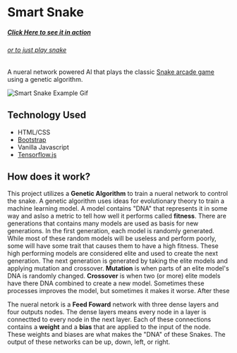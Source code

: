 # Smart Snake
##### [Click Here to see it in action](misaac3.github.io/SmartSnake/index.html)
###### [or to just play snake](misaac3.github.io/SmartSnake/play.html)
A nueral network powered AI that plays the classic [Snake arcade game](https://en.wikipedia.org/wiki/Snake_(video_game_genre)) using a genetic algorithm.

![Smart Snake Example Gif](https://i.imgur.com/yTeFQP2.gif)
## Technology Used

- HTML/CSS
- [Bootstrap](https://getbootstrap.com/)
- Vanilla Javascript
- [Tensorflow.js](tensorflow.org)
 
## How does it work?
This project utilizes a **Genetic Algorithm** to train a nueral network to control the snake. A genetic algorithm uses ideas for evolutionary theory to train a machine learning model. A model contains "DNA" that represents it in some way and aslso a metric to tell how well it performs called **fitness**. There are generations that contains many models are used as basis for new generations. In the first generation, each model is randomly generated. While most of these random models will be useless and perform poorly, some will have some trait that causes them to have a high fitness. These high performing models are considered elite and used to create the next generation. The next generation is generated by taking the elite models and applying mutation and crossover. **Mutation** is when parts of an elite model's DNA is randomly changed. **Crossover** is when two (or more) elite models have there DNA combined to create a new model. Sometimes these processes improves the model, but sometimes it makes it worse. After these

The nueral netork is a  **Feed Foward** network with three dense layers and four outputs nodes. The dense layers means every node in a layer is connectted to every node in the next layer. Each of these connections contains a **weight** and a **bias** that are applied to the input of the node. These weights and biases are what makes the "DNA" of these Snakes. The output of these networks can be up, down, left, or right.